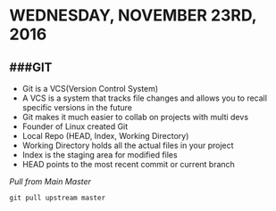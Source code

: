 # WEDNESDAY, NOVEMBER 23RD, 2016



###**GIT**
---------------------------------------
+ Git is a VCS(Version Control System)
+ A VCS is a system that tracks file changes and allows you to recall specific versions in the future
+ Git makes it much easier to collab on projects with multi devs
+ Founder of Linux created Git
+ Local Repo (HEAD, Index, Working Directory)
+ Working Directory holds all the actual files in your project
+ Index is the staging area for modified files
+ HEAD points to the most recent commit or current branch

_Pull from Main Master_
```
git pull upstream master
````
